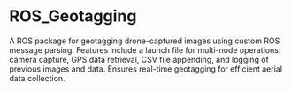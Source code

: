 # ROS_Geotagging
A ROS package for geotagging drone-captured images using custom ROS message parsing. Features include a launch file for multi-node operations: camera capture, GPS data retrieval, CSV file appending, and logging of previous images and data. Ensures real-time geotagging for efficient aerial data collection.
